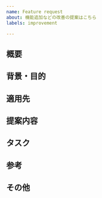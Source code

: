 ```yaml
---
name: Feature request
about: 機能追加などの改善の提案はこちら
labels: improvement

---
```


## 概要
<!--(必須)提案の概要を書いてください。-->


## 背景・目的
<!--(必須)この提案をした背景や目的を書いてください。-->


## 適用先
<!--(必須)改善を適用したい場所(特定の箇所やページなど)を書いてください。-->


## 提案内容
<!--(必須)提案内容を具体的に書いてください。-->


## タスク
<!--
(開発者向け、提案だけしたい場合は記載する必要はありません)
改善にあたって必要なタスクをチェック付きリストで書いてください。タスクは適切に細分化しましょう。
例:
- [x] ○○を追加する (完了したタスク)
- [ ] ○○を△△に変更する (完了していないタスク)
-->


## 参考
<!--改善にあたって参考になると思われる情報(サイトへのリンクなど)を書いてください。-->


## その他
<!--他に記載したい情報があれば書いてください。-->

